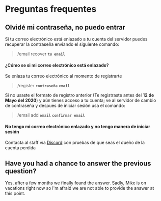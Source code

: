# Preguntas frequentes

## Olvidé mi contraseña, no puedo entrar

Si tu correo electrónico está enlazado a tu cuenta del servidor puedes recuperar la contraseña enviando el siguiente comando:

> /email recover **`tu email`**

#### ¿Cómo se si mi correo electrónico está enlazado?

Se enlaza tu correo electrónico al momento de registrarte

> /register **`contraseña`** **`email`**

Si no usaste el formato de registro anterior \(Te registraste antes del **12 de Mayo del 2020**\) y aún tienes acceso a tu cuenta; ve al servidor de cambio de contraseña y despues de iniciar sesión usa el comando:

> /email add **`email`** **`confirmar email`**

#### No tengo mi correo electrónico enlazado y no tengo manera de iniciar sesión

Contacta al staff vía [Discord](https://discord.mxball.net) con pruebas de que seas el dueño de la cuenta perdida

## Have you had a chance to answer the previous question?

Yes, after a few months we finally found the answer. Sadly, Mike is on vacations right now so I'm afraid we are not able to provide the answer at this point.



